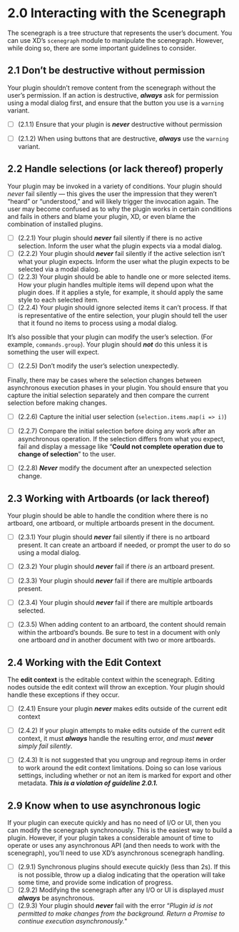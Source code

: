 # 2.0 Interacting with the Scenegraph

The scenegraph is a tree structure that represents the user’s document. You can use XD’s `scenegraph` module to manipulate the scenegraph. However, while doing so, there are some important guidelines to consider.


## 2.1 Don’t be destructive without permission

Your plugin shouldn’t remove content from the scenegraph without the user’s permission. If an action is destructive, ***always*** ask for permission using a modal dialog first, and ensure that the button you use is a `warning` variant.


- [ ] (2.1.1) Ensure that your plugin is ***never*** destructive without permission
- [ ] (2.1.2) When using buttons that are destructive, ***always*** use the `warning` variant.


## 2.2 Handle selections (or lack thereof) properly

Your plugin may be invoked in a variety of conditions. Your plugin should *never* fail silently — this gives the user the impression that they weren’t “heard” or “understood,” and will likely trigger the invocation again. The user may become confused as to why the plugin works in certain conditions and fails in others and blame your plugin, XD, or even blame the combination of installed plugins.


- [ ] (2.2.1) Your plugin should ***never*** fail silently if there is no active selection. Inform the user what the plugin expects via a modal dialog.
- [ ] (2.2.2) Your plugin should ***never*** fail silently if the active selection isn’t what your plugin expects. Inform the user what the plugin expects to be selected via a modal dialog.
- [ ] (2.2.3) Your plugin should be able to handle one or more selected items. How your plugin handles multiple items will depend upon what the plugin does. If it applies a style, for example, it should apply the same style to each selected item.
- [ ] (2.2.4) Your plugin should ignore selected items it can’t process. If that is representative of the entire selection, your plugin should tell the user that it found no items to process using a modal dialog.

It’s also possible that your plugin can modify the user’s selection. (For example, `commands.group`). Your plugin should ***not*** do this unless it is something the user will expect.


- [ ] (2.2.5) Don’t modify the user’s selection unexpectedly.

Finally, there may be cases where the selection changes between asynchronous execution phases in your plugin. You should ensure that you capture the initial selection separately and then compare the current selection before making changes.


- [ ] (2.2.6) Capture the initial user selection (`selection.items.map(i => i)`)
- [ ] (2.2.7) Compare the initial selection before doing any work after an asynchronous operation. If the selection differs from what you expect, fail and display a message like “**Could not complete operation due to change of selection**” to the user.
- [ ] (2.2.8) ***Never*** modify the document after an unexpected selection change.


## 2.3 Working with Artboards (or lack thereof)

Your plugin should be able to handle the condition where there is no artboard, one artboard, or multiple artboards present in the document.


- [ ] (2.3.1) Your plugin should ***never*** fail silently if there is no artboard present. It can create an artboard if needed, or prompt the user to do so using a modal dialog.
- [ ] (2.3.2) Your plugin should ***never*** fail if there *is* an artboard present.
- [ ] (2.3.3) Your plugin should ***never*** fail if there are multiple artboards present.
- [ ] (2.3.4) Your plugin should ***never*** fail if there are multiple artboards selected.
- [ ] (2.3.5) When adding content to an artboard, the content should remain within the artboard’s bounds. Be sure to test in a document with only one artboard *and* in another document with two or more artboards.


## 2.4 Working with the Edit Context

The **edit context** is the editable context within the scenegraph. Editing nodes outside the edit context will throw an exception. Your plugin should handle these exceptions if they occur.


- [ ] (2.4.1) Ensure your plugin ***never*** makes edits outside of the current edit context
- [ ] (2.4.2) If your plugin attempts to make edits outside of the current edit context, it must ***always*** handle the resulting error, *and must* ***never*** *simply fail silently*.
- [ ] (2.4.3) It is not suggested that you ungroup and regroup items in order to work around the edit context limitations. Doing so can lose various settings, including whether or not an item is marked for export and other metadata. ***This is a violation of guideline 2.0.1.***


## 2.9 Know when to use asynchronous logic

If your plugin can execute quickly and has no need of I/O or UI, then you can modify the scenegraph synchronously. This is the easiest way to build a plugin. However, if your plugin takes a considerable amount of time to operate or uses any asynchronous API (and then needs to work with the scenegraph), you’ll need to use XD’s asynchronous scenegraph handling.


- [ ] (2.9.1) Synchronous plugins should execute quickly (less than 2s). If this is not possible, throw up a dialog indicating that the operation will take some time, and provide some indication of progress.
- [ ] (2.9.2) Modifying the scenegraph after any I/O or UI is displayed *must* ***always*** be asynchronous.
- [ ] (2.9.3) Your plugin should ***never*** fail with the error “*Plugin id is not permitted to make changes from the background. Return a Promise to continue execution asynchronously.*"

